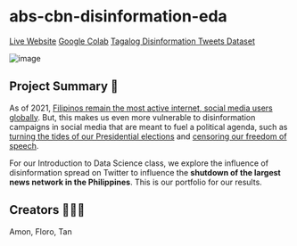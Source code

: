 # abs-cbn-disinformation-eda
[Live Website](https://overdrivengain.github.io/cs132-portfolio/)
[Google Colab](https://colab.research.google.com/drive/1cpsxc5IbCm_V7Qn5TFSrFJVDmbLNdYlh)
[Tagalog Disinformation Tweets Dataset](https://docs.google.com/spreadsheets/d/1ewINe6hIYb2kZ8zoC1A8L-Lp7TidlJJo1abCQLxYb4M/edit#gid=527125231)

![image](https://github.com/allainerain/abs-cbn-disinformation-eda/assets/56602966/0bd5a34b-cbef-4c43-a41e-edf8298a1dcc)


## Project Summary 📝

As of 2021, [Filipinos remain the most active internet, social media users globally](https://technology.inquirer.net/107561/filipinos-remain-most-active-internet-so). But, this makes us even more vulnerable to disinformation campaigns in social media that are meant to fuel a political agenda, such as [turning the tides of our Presidential elections](https://up.edu.ph/filipino-voters-were-engulfed-in-relentless-stream-of-disinformation/) and [censoring our freedom of speech](https://www.bloomberg.com/news/features/2017-12-07/how-rodrigo-duterte-turned-facebook-into-a-weapon-with-a-little-help-from-facebook). 

For our Introduction to Data Science class, we explore the influence of disinformation spread on Twitter to influence the **shutdown of the largest news network in the Philippines**. This is our portfolio for our results.

## Creators 👩🏻‍💻
Amon, Floro, Tan 
